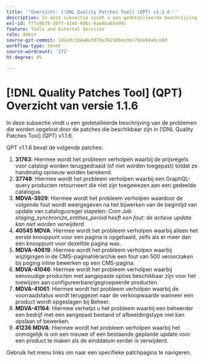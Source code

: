 ```yaml
---
title: '"Overzicht: [!DNL Quality Patches Tool] (QPT) v1.1.6'''
description: In deze subsectie vindt u een gedetailleerde beschrijving van de problemen die worden opgelost door de patches die beschikbaar zijn in [!DNL Quality Patches Tool] (QPT) v1.1.6.
exl-id: 7ffa9b78-20ff-4144-9d6c-8ae8ba65e90c
feature: Tools and External Services
role: Admin
source-git-commit: 1d2e0c1b4a8e3d79a362500ee3ec7bde84a6ce0d
workflow-type: tm+mt
source-wordcount: '272'
ht-degree: 0%

---
```


# [!DNL Quality Patches Tool] (QPT) Overzicht van versie 1.1.6

In deze subsectie vindt u een gedetailleerde beschrijving van de problemen die worden opgelost door de patches die beschikbaar zijn in [!DNL Quality Patches Tool] (QPT) v1.1.6.

QPT v1.1.6 bevat de volgende patches:

1. **31763**: Hiermee wordt het probleem verholpen waarbij de prijsregels voor catalogi worden teruggedraaid (of niet worden toegepast) totdat ze handmatig opnieuw worden berekend.
1. **37748**: Hiermee wordt het probleem verholpen waarbij een GraphQL-query producten retourneert die niet zijn toegewezen aan een gedeelde catalogus.
1. **MDVA-3929**: Hiermee wordt het probleem verholpen waardoor de volgende fout wordt weergegeven na het bijwerken van de begintijd van update van catalogusregel stapelen: *Cron Job staging_synchronize_entities_period heeft een fout: de actieve update kan niet worden verwijderd.*
1. **40545 MDVA**: Hiermee wordt het probleem verholpen waarbij alleen het eerste knooppunt voor een pagina is opgehaald, zelfs als er meer dan één knooppunt voor dezelfde pagina was.
1. **MDVA-40619**: Hiermee wordt het probleem verholpen waarbij wijzigingen in de CMS-paginahiërarchie een fout van 500 veroorzaken bij poging inline bewerken op een CMS-pagina.
1. **MDVA-41046**: Hiermee wordt het probleem verholpen waarbij eenvoudige producten met aangepaste opties beschikbaar zijn voor het toewijzen aan configureerbare/gegroepeerde producten.
1. **MDVA-41061**: Hiermee wordt het probleem verholpen waarbij de voorraadstatus wordt teruggezet naar de verkoopwaarde wanneer een product wordt opgeslagen bij Beheer.
1. **MDVA-41164**: Hiermee verhelpt u het probleem waarbij een beheerder een bedrijf met een aangepast bestand of afbeeldingstype niet kan opslaan of bewerken.
1. **41236 MDVA**: Hiermee wordt het probleem verholpen waarbij het onmogelijk is om een nieuwe of een bestaande geplande update voor een product te maken als de einddatum eerder is verwijderd.

Gebruik het menu links om naar een specifieke patchpagina te navigeren.
